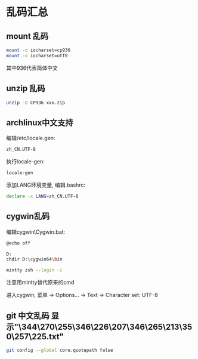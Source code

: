 # 乱码汇总


## mount 乱码

```bash
mount -o iocharset=cp936
mount -o iocharset=utf8
```

其中936代表简体中文


## unzip 乱码

```bash
unzip -O CP936 xxx.zip
```


## archlinux中文支持

编辑/etc/locale.gen:

```bash
zh_CN.UTF-8
```

执行locale-gen:

```bash
locale-gen
```

添加LANG环境变量, 编辑.bashrc:

```bash
declare -x LANG=zh_CN.UTF-8
```




## cygwin乱码

编辑cygwin\Cygwin.bat:

```bash
@echo off

D:
chdir D:\cygwin64\bin

mintty zsh --login -i
```

注意用mintty替代原来的cmd


进入cygwin, 菜单 -> Options... -> Text -> Character set: UTF-8



## git 中文乱码 显示"\344\270\255\346\226\207\346\265\213\350\257\225.txt"

```bash
git config --global core.quotepath false
```




